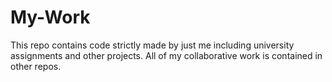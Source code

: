 # My-Work
This repo contains code strictly made by just me including university assignments and other projects. All of my collaborative work is contained in other repos.
